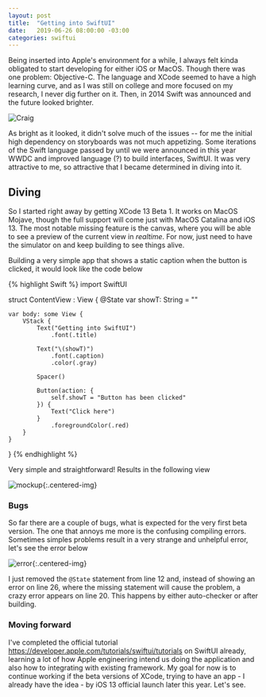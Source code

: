 ```yaml
---
layout: post
title:  "Getting into SwiftUI"
date:   2019-06-26 08:00:00 -03:00
categories: swiftui
---
```


Being inserted into Apple's environment for a while, I always felt kinda obligated to start developing for either iOS or MacOS. Though there was one problem: Objective-C. The language and XCode seemed to have a high learning curve, and as I was still on college and more focused on my research, I never dig further on it. Then, in 2014 Swift was announced and the future looked brighter.

![Craig]({{site.baseurl}}/assets/swift-federighi.jpg)

As bright as it looked, it didn't solve much of the issues -- for me the initial high dependency on storyboards was not much appetizing. Some iterations of the Swift language passed by until we were announced in this year WWDC and improved language (?) to build interfaces, SwiftUI. It was very attractive to me, so attractive that I became determined in diving into it.

## Diving

So I started right away by getting XCode 13 Beta 1. It works on MacOS Mojave, though the full support will come just with MacOS Catalina and iOS 13. The most notable missing feature is the canvas, where you will be able to see a preview of the current view in _realtime_. For now, just need to have the simulator on and keep building to see things alive. 

Building a very simple app that shows a static caption when the button is clicked, it would look like the code below

{% highlight Swift %}
import SwiftUI

struct ContentView : View {
    @State var showT: String = ""
    
    var body: some View {
        VStack {
            Text("Getting into SwiftUI")
                .font(.title)
            
            Text("\(showT)")
                .font(.caption)
                .color(.gray)
            
            Spacer()
            
            Button(action: {
                self.showT = "Button has been clicked"
            }) {
                Text("Click here")
            }
                .foregroundColor(.red)
        }
    }
}
{% endhighlight %}

Very simple and straightforward! Results in the following view

![mockup]({{site.baseurl}}/assets/mockup-clicked.png){:.centered-img}

### Bugs

So far there are a couple of bugs, what is expected for the very first beta version. The one that annoys me more is the confusing compiling errors. Sometimes simples problems result in a very strange and unhelpful error, let's see the error below

![error]({{site.baseurl}}/assets/error-bug.png){:.centered-img}

I just removed the `@State` statement from line 12 and, instead of showing an error on line 26, where the missing statement will cause the problem, a crazy error appears on line 20. This happens by either auto-checker or after building.

### Moving forward

I've completed the official tutorial <https://developer.apple.com/tutorials/swiftui/tutorials> on SwiftUI already, learning a lot of how Apple engineering intend us doing the application and also how to integrating with existing framework. My goal for now is to continue working if the beta versions of XCode, trying to have an app - I already have the idea - by iOS 13 official launch later this year. Let's see.